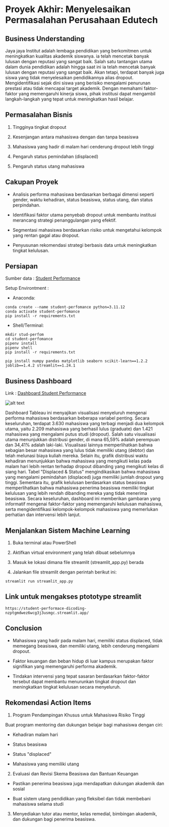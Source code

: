 # Proyek Akhir: Menyelesaikan Permasalahan Perusahaan Edutech

## Business Understanding

Jaya jaya Institut adalah lembaga pendidikan yang berkomitmen untuk meningkatkan kualitas akademik siswanya. ia telah mencetak banyak lulusan dengan reputasi yang sangat baik. 
Salah satu tantangan utama dalam dunia pendidikan adalah hingga saat ini 
ia telah mencetak banyak lulusan dengan reputasi yang sangat baik. 
Akan tetapi, terdapat banyak juga siswa yang tidak menyelesaikan pendidikannya alias dropout. Mengidentifikasi sejak dini 
siswa yang berisiko mengalami penurunan prestasi atau tidak mencapai target akademik. Dengan memahami faktor-faktor yang memengaruhi kinerja siswa, 
pihak institusi dapat mengambil langkah-langkah yang tepat untuk meningkatkan hasil belajar.

## Permasalahan Bisnis

1. Tingginya tingkat dropout

2. Kesenjangan antara mahasiswa dengan dan tanpa beasiswa

3. Mahasiswa yang hadir di malam hari cenderung dropout lebih tinggi

4. Pengaruh status pemindahan (displaced)

5. Pengaruh status utang mahasiswa

## Cakupan Proyek

* Analisis performa mahasiswa berdasarkan berbagai dimensi seperti gender, waktu kehadiran, status beasiswa, status utang, dan status perpindahan.

* Identifikasi faktor utama penyebab dropout untuk membantu institusi merancang strategi penanggulangan yang efektif.

* Segmentasi mahasiswa berdasarkan risiko untuk mengetahui kelompok yang rentan gagal atau dropout.

* Penyusunan rekomendasi strategi berbasis data untuk meningkatkan tingkat kelulusan.

## Persiapan

Sumber data : [Student Performance](https://github.com/dicodingacademy/dicoding_dataset/tree/main/students_performance)

Setup Environtment :
- Anaconda:

```
conda create --name student-perfomance python=3.11.12
conda activate student-perfomance
pip install -r requirements.txt
```
 - Shell/Terminal:
```
mkdir stud-perfom
cd student-perfomance
pipenv install
pipenv shell
pip install -r requirements.txt
```

``` pip install numpy pandas matplotlib seaborn scikit-learn==1.2.2 joblib==1.4.2 streamlit==1.24.1 ```

## Business Dashboard

Link : [Dashboard Student Performance](https://public.tableau.com/views/studnetperformace/Dashboard1?:language=en-US&:sid=&:redirect=auth&:display_count=n&:origin=viz_share_link)

![alt text](https://github.com/mfatarsyah/student-performace-Dicoding/blob/main/Dashboard%20student%20performance.png)

Dashboard Tableau ini menyajikan visualisasi menyeluruh mengenai performa mahasiswa berdasarkan beberapa variabel penting. Secara keseluruhan, terdapat 3.630 mahasiswa yang terbagi menjadi dua kelompok utama, yaitu 2.209 mahasiswa yang berhasil lulus (graduate) dan 1.421 mahasiswa yang mengalami putus studi (dropout). Salah satu visualisasi utama menunjukkan distribusi gender, di mana 65,59% adalah perempuan dan 34,41% adalah laki-laki. Visualisasi lainnya memperlihatkan bahwa sebagian besar mahasiswa yang lulus tidak memiliki utang (debtor) dan telah melunasi biaya kuliah mereka. Selain itu, grafik distribusi waktu kehadiran menunjukkan bahwa mahasiswa yang mengikuti kelas pada malam hari lebih rentan terhadap dropout dibanding yang mengikuti kelas di siang hari. Tabel "Displaced & Status" mengindikasikan bahwa mahasiswa yang mengalami pemindahan (displaced) juga memiliki jumlah dropout yang tinggi. Sementara itu, grafik kelulusan berdasarkan status beasiswa memperlihatkan bahwa mahasiswa penerima beasiswa memiliki tingkat kelulusan yang lebih rendah dibanding mereka yang tidak menerima beasiswa. Secara keseluruhan, dashboard ini memberikan gambaran yang informatif mengenai faktor-faktor yang memengaruhi kelulusan mahasiswa, serta mengidentifikasi kelompok-kelompok mahasiswa yang memerlukan perhatian dan intervensi lebih lanjut.

## Menjalankan Sistem Machine Learning

1. Buka terminal atau PowerShell

2. Aktifkan virtual environment yang telah dibuat sebelumnya

3. Masuk ke lokasi dimana file streamlit (streamlit_app.py) berada

4. Jalankan file streamlit dengan perintah berikut ini:

```
streamlit run streamlit_app.py
```

## Link untuk mengakses ptototype streamlit

```
https://student-performace-dicoding-nzptgmdwez6wcg3j3usmgc.streamlit.app/
```

## Conclusion

* Mahasiswa yang hadir pada malam hari, memiliki status displaced,  tidak memegang beasiswa, dan memiliki utang, lebih cenderung mengalami dropout.

* Faktor keuangan dan beban hidup di luar kampus merupakan faktor signifikan yang memengaruhi performa akademik.

* Tindakan intervensi yang tepat sasaran berdasarkan faktor-faktor tersebut dapat membantu menurunkan tingkat dropout dan meningkatkan tingkat kelulusan secara menyeluruh.

## Rekomendasi Action Items

1. Program Pendampingan Khusus untuk Mahasiswa Risiko Tinggi

Buat program mentoring dan dukungan belajar bagi mahasiswa dengan ciri:

* Kehadiran malam hari

* Status beasiswa

* Status "displaced"

* Mahasiswa yang memiliki utang


2. Evaluasi dan Revisi Skema Beasiswa dan Bantuan Keuangan

* Pastikan penerima beasiswa juga mendapatkan dukungan akademik dan sosial

* Buat sistem utang pendidikan yang fleksibel dan tidak membebani mahasiswa selama studi

3. Menyediakan tutor atau mentor, kelas remedial, bimbingan akademik, dan dukungan bagi penerima beasiswa.
